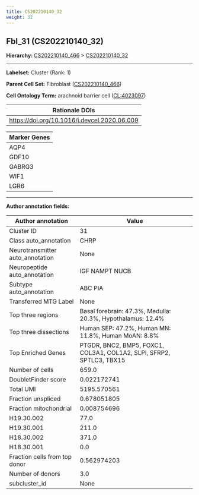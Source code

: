 ```yaml
---
title: CS202210140_32
weight: 32
---
```

## Fbl_31 (CS202210140_32)
<b>Hierarchy: </b>
[CS202210140_466](cell_sets/CS202210140_466.md) >
[CS202210140_32](cell_sets/CS202210140_32.md)

---


**Labelset:** Cluster (Rank: 1)

**Parent Cell Set:** Fibroblast ([CS202210140_466](cell_sets/CS202210140_466.md))



**Cell Ontology Term:**  arachnoid barrier cell ([CL:4023097](https://www.ebi.ac.uk/ols/ontologies/cl/terms?obo_id=CL:4023097)) 

| Rationale DOIs |
|----------------|
|https://doi.org/10.1016/j.devcel.2020.06.009|

[MARKER GENES.]: #


| Marker Genes |
|--------------|
|AQP4|
|GDF10|
|GABRG3|
|WIF1|
|LGR6|

---

[TRANSFERRED ANNOTATIONS.]: #


[AUTHOR ANNOTATION FIELDS.]: #


**Author annotation fields:**

| Author annotation | Value |
|-------------------|-------|
|Cluster ID|31|
|Class auto_annotation|CHRP|
|Neurotransmitter auto_annotation|None|
|Neuropeptide auto_annotation|IGF NAMPT NUCB|
|Subtype auto_annotation|ABC PIA|
|Transferred MTG Label|None|
|Top three regions|Basal forebrain: 47.3%, Medulla: 20.3%, Hypothalamus: 12.4%|
|Top three dissections|Human SEP: 47.2%, Human MN: 11.8%, Human MoAN: 8.8%|
|Top Enriched Genes|PTGDR, BNC2, BMP5, FOXC1, COL3A1, COL1A2, SLPI, SFRP2, SPTLC3, TBX15|
|Number of cells|659.0|
|DoubletFinder score|0.022172741|
|Total UMI|5195.570561|
|Fraction unspliced|0.678051805|
|Fraction mitochondrial|0.008754696|
|H19.30.002|77.0|
|H19.30.001|211.0|
|H18.30.002|371.0|
|H18.30.001|0.0|
|Fraction cells from top donor|0.562974203|
|Number of donors|3.0|
|subcluster_id|None|
